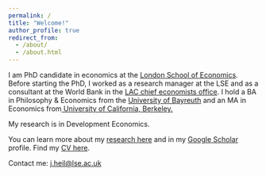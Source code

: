 ```yaml
---
permalink: /
title: "Welcome!"
author_profile: true
redirect_from: 
  - /about/
  - /about.html
---
```


I am PhD candidate in economics at the <a href="https://www.lse.ac.uk/economics/people/research-students/anton-heil/"> London School of Economics</a>. Before starting the PhD, I worked as a research manager at the LSE and as a consultant at the World Bank in the <a href="https://www.worldbank.org/en/region/lac">LAC chief economists office</a>. I hold a BA in Philosophy & Economics from the <a href="https://www.uni-bayreuth.de/en/bachelor/economics">University of Bayreuth</a> and an MA in Economics from<a href="https://econ.berkeley.edu/"> University of California, Berkeley.</a>  


My research is in Development Economics.

You can learn more about my <a href="https://ajheil.github.io/publications/">research here</a> and in my <a href="https://scholar.google.com/citations?user=XTGAa9wAAAAJ&hl=en">Google Scholar</a> profile. Find my <a href="https://ajheil.github.io/publications/cv.pdf">CV here</a>.

Contact me: <a href="mailto:j.heil@lse.ac.uk">j.heil@lse.ac.uk</a>
<br>

